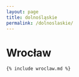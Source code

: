 ```yaml
---
layout: page
title: dolnośląskie
permalink: /dolnoslaskie/
---
```


# Wrocław

```
{% include wroclaw.md %}
```
